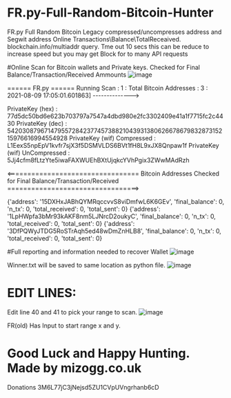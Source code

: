 # FR.py-Full-Random-Bitcoin-Hunter
FR.py Full Random Bitcoin Legacy compressed/uncompresses address and Segwit address Online Transactions\Balance\TotalReceaived. blockchain.info/multiaddr query. Tme out 10 secs this can be reduce to increase speed but you may get Block for to many API requests

#Online Scan for Bitcoin wallets and Private keys. Checked for Final Balance/Transaction/Received Ammounts
![image](https://user-images.githubusercontent.com/88630056/128737910-95a3afc2-23cb-411f-81c3-f71e817a13ef.png)

 ====== FR.py ====== Running Scan : 1  :  Total Bitcoin Addresses : 3 : 2021-08-09 17:05:01.601863] -------------->
 
 PrivateKey (hex) : 77d5dc50bd6e623b703797a7547a4dbd980e2fc3302409e41a1f7715fc2c4430
 PrivateKey (dec) : 54203087967147955728423774573882104393138062667867983287315215976616994554928
 PrivateKey (wif) Compressed : L1EexS5npEpV1kvfr7sjX3f5DSMVLDS6BVt1fH8L9xJX8Qnpaw1f
 PrivateKey (wif) UnCompressed : 5Jj4cfm8fLtzYte5iwaFAXWUEhBXtUjqkcYVhPgix3ZWwMAdRzh
 
 <================================= Bitcoin Addresses Checked for Final Balance/Transaction/Received  =================================>

{'address': '15DXHxJABhQYMRqccvvS8viDmfwL6K6GEv', 'final_balance': 0, 'n_tx': 0, 'total_received': 0, 'total_sent': 0}
{'address': '1LpHWpfa3bMr93kAKF8nm5LJNrcD2oukyC', 'final_balance': 0, 'n_tx': 0, 'total_received': 0, 'total_sent': 0}
{'address': '3DfPQWyJTDG5RoSTrAqh5ed48wDmZnHLB8', 'final_balance': 0, 'n_tx': 0, 'total_received': 0, 'total_sent': 0}

#Full reporting and information needed to recover Wallet
![image](https://user-images.githubusercontent.com/88630056/128738221-c681a9d3-a97c-4f27-9a68-698d6d8c1768.png)


Winner.txt will be saved to same location as python file.
![image](https://user-images.githubusercontent.com/88630056/128738417-809c7095-b499-4bd1-9264-c69162b6b313.png)


# EDIT LINES:
Edit line 40 and 41 to pick your range to scan.
![image](https://user-images.githubusercontent.com/88630056/128738910-e38b1e3e-0de0-42ee-994d-6aea8d83c325.png)

FR(old) Has Input to start range x and y.

# Good Luck and Happy Hunting. Made by mizogg.co.uk
Donations 3M6L77jC3jNejsd5ZU1CVpUVngrhanb6cD
